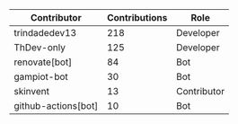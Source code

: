 | Contributor | Contributions | Role |
| ------------ | -------------- | ---- |
| trindadedev13 | 218 | Developer |
| ThDev-only | 125 | Developer |
| renovate[bot] | 84 | Bot |
| gampiot-bot | 30 | Bot |
| skinvent | 13 | Contributor |
| github-actions[bot] | 10 | Bot |
